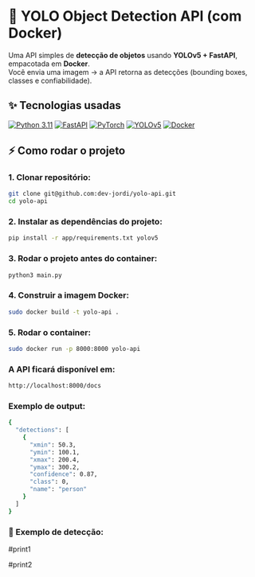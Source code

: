 # 🚀 YOLO Object Detection API (com Docker)

Uma API simples de **detecção de objetos** usando **YOLOv5 + FastAPI**, empacotada em **Docker**.  
Você envia uma imagem → a API retorna as detecções (bounding boxes, classes e confiabilidade).

## ✨ Tecnologias usadas
[![Python 3.11](https://img.shields.io/badge/Python-3.11-blue?style=for-the-badge&logo=python&logoColor=white)](https://www.python.org/)
[![FastAPI](https://img.shields.io/badge/FastAPI-✨-green?style=for-the-badge&logo=fastapi&logoColor=white)](https://fastapi.tiangolo.com/)
[![PyTorch](https://img.shields.io/badge/PyTorch-🔥-red?style=for-the-badge&logo=pytorch&logoColor=white)](https://pytorch.org/)
[![YOLOv5](https://img.shields.io/badge/YOLOv5-🚀-orange?style=for-the-badge&logo=github&logoColor=white)](https://github.com/ultralytics/yolov5)
[![Docker](https://img.shields.io/badge/Docker-🐳-blue?style=for-the-badge&logo=docker&logoColor=white)](https://www.docker.com/)

## ⚡ Como rodar o projeto

### 1. Clonar repositório:
```bash
git clone git@github.com:dev-jordi/yolo-api.git
cd yolo-api
```

### 2. Instalar as dependências do projeto:

```bash
pip install -r app/requirements.txt yolov5
```

### 3. Rodar o projeto antes do container:

```bash
python3 main.py
```

### 4. Construir a imagem Docker:

```bash
sudo docker build -t yolo-api .
```

### 5. Rodar o container:

```bash
sudo docker run -p 8000:8000 yolo-api
```

### A API ficará disponível em:

```bash
http://localhost:8000/docs
```

### Exemplo de output:

```bash
{
  "detections": [
    {
      "xmin": 50.3,
      "ymin": 100.1,
      "xmax": 200.4,
      "ymax": 300.2,
      "confidence": 0.87,
      "class": 0,
      "name": "person"
    }
  ]
}
```

### 📸 Exemplo de detecção:

#print1

#print2
